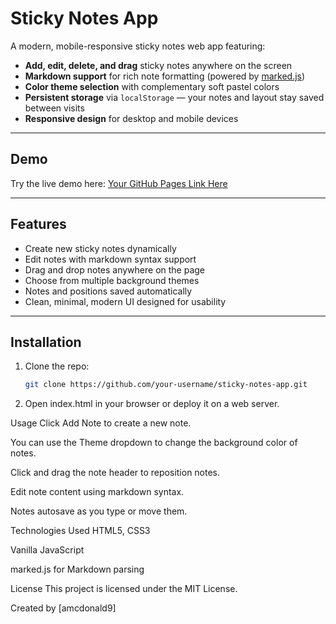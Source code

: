 # Sticky Notes App

A modern, mobile-responsive sticky notes web app featuring:

- **Add, edit, delete, and drag** sticky notes anywhere on the screen
- **Markdown support** for rich note formatting (powered by [marked.js](https://marked.js.org/))
- **Color theme selection** with complementary soft pastel colors
- **Persistent storage** via `localStorage` — your notes and layout stay saved between visits
- **Responsive design** for desktop and mobile devices

---

## Demo

Try the live demo here: [Your GitHub Pages Link Here]( https://amcdonald9.github.io/sticky-notes-app/)

---

## Features

- Create new sticky notes dynamically
- Edit notes with markdown syntax support
- Drag and drop notes anywhere on the page
- Choose from multiple background themes
- Notes and positions saved automatically
- Clean, minimal, modern UI designed for usability

---

## Installation

1. Clone the repo:

   ```bash
   git clone https://github.com/your-username/sticky-notes-app.git

2. Open index.html in your browser or deploy it on a web server.

Usage
Click Add Note to create a new note.

You can use the Theme dropdown to change the background color of notes.

Click and drag the note header to reposition notes.

Edit note content using markdown syntax.

Notes autosave as you type or move them.

Technologies Used
HTML5, CSS3

Vanilla JavaScript

marked.js for Markdown parsing

License
This project is licensed under the MIT License.

Created by [amcdonald9]


